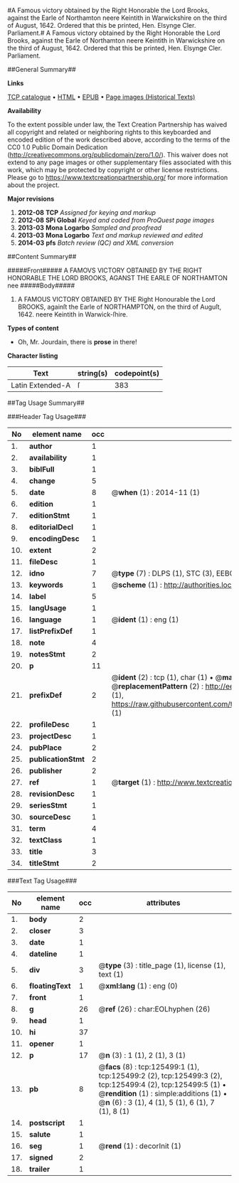 #A Famous victory obtained by the Right Honorable the Lord Brooks, against the Earle of Northamton neere Keintith in Warwickshire on the third of August, 1642. Ordered that this be printed, Hen. Elsynge Cler. Parliament.#
A Famous victory obtained by the Right Honorable the Lord Brooks, against the Earle of Northamton neere Keintith in Warwickshire on the third of August, 1642. Ordered that this be printed, Hen. Elsynge Cler. Parliament.

##General Summary##

**Links**

[TCP catalogue](http://www.ota.ox.ac.uk/tcp/)  • 
[HTML](http://tei.it.ox.ac.uk/tcp/Texts-HTML/free/A85/A85102.html)  • 
[EPUB](http://tei.it.ox.ac.uk/tcp/Texts-EPUB/free/A85/A85102.epub) • 
[Page images (Historical Texts)](https://historicaltexts.jisc.ac.uk/eebo-99873050e)

**Availability**

To the extent possible under law, the Text Creation Partnership has waived all copyright and related or neighboring rights to this keyboarded and encoded edition of the work described above, according to the terms of the CC0 1.0 Public Domain Dedication (http://creativecommons.org/publicdomain/zero/1.0/). This waiver does not extend to any page images or other supplementary files associated with this work, which may be protected by copyright or other license restrictions. Please go to https://www.textcreationpartnership.org/ for more information about the project.

**Major revisions**

1. __2012-08__ __TCP__ *Assigned for keying and markup*
1. __2012-08__ __SPi Global__ *Keyed and coded from ProQuest page images*
1. __2013-03__ __Mona Logarbo__ *Sampled and proofread*
1. __2013-03__ __Mona Logarbo__ *Text and markup reviewed and edited*
1. __2014-03__ __pfs__ *Batch review (QC) and XML conversion*

##Content Summary##

#####Front#####
A FAMOVS VICTORY OBTAINED BY THE RIGHT HONORABLE THE LORD BROOKS, AGANST THE EARLE OF NORTHAMTON nee
#####Body#####

1. A FAMOUS VICTORY OBTAINED BY THE Right Honourable the Lord BROOKS, againſt the Earle of NORTHAMPTON, on the third of Auguſt, 1642. neere Keintith in Warwick-ſhire.

**Types of content**

  * Oh, Mr. Jourdain, there is **prose** in there!

**Character listing**


|Text|string(s)|codepoint(s)|
|---|---|---|
|Latin Extended-A|ſ|383|

##Tag Usage Summary##

###Header Tag Usage###

|No|element name|occ|attributes|
|---|---|---|---|
|1.|__author__|1||
|2.|__availability__|1||
|3.|__biblFull__|1||
|4.|__change__|5||
|5.|__date__|8| @__when__ (1) : 2014-11 (1)|
|6.|__edition__|1||
|7.|__editionStmt__|1||
|8.|__editorialDecl__|1||
|9.|__encodingDesc__|1||
|10.|__extent__|2||
|11.|__fileDesc__|1||
|12.|__idno__|7| @__type__ (7) : DLPS (1), STC (3), EEBO-CITATION (1), PROQUEST (1), VID (1)|
|13.|__keywords__|1| @__scheme__ (1) : http://authorities.loc.gov/ (1)|
|14.|__label__|5||
|15.|__langUsage__|1||
|16.|__language__|1| @__ident__ (1) : eng (1)|
|17.|__listPrefixDef__|1||
|18.|__note__|4||
|19.|__notesStmt__|2||
|20.|__p__|11||
|21.|__prefixDef__|2| @__ident__ (2) : tcp (1), char (1)  •  @__matchPattern__ (2) : ([0-9\-]+):([0-9IVX]+) (1), (.+) (1)  •  @__replacementPattern__ (2) : http://eebo.chadwyck.com/downloadtiff?vid=$1&page=$2 (1), https://raw.githubusercontent.com/textcreationpartnership/Texts/master/tcpchars.xml#$1 (1)|
|22.|__profileDesc__|1||
|23.|__projectDesc__|1||
|24.|__pubPlace__|2||
|25.|__publicationStmt__|2||
|26.|__publisher__|2||
|27.|__ref__|1| @__target__ (1) : http://www.textcreationpartnership.org/docs/. (1)|
|28.|__revisionDesc__|1||
|29.|__seriesStmt__|1||
|30.|__sourceDesc__|1||
|31.|__term__|4||
|32.|__textClass__|1||
|33.|__title__|3||
|34.|__titleStmt__|2||


###Text Tag Usage###

|No|element name|occ|attributes|
|---|---|---|---|
|1.|__body__|2||
|2.|__closer__|3||
|3.|__date__|1||
|4.|__dateline__|1||
|5.|__div__|3| @__type__ (3) : title_page (1), license (1), text (1)|
|6.|__floatingText__|1| @__xml:lang__ (1) : eng (0)|
|7.|__front__|1||
|8.|__g__|26| @__ref__ (26) : char:EOLhyphen (26)|
|9.|__head__|1||
|10.|__hi__|37||
|11.|__opener__|1||
|12.|__p__|17| @__n__ (3) : 1 (1), 2 (1), 3 (1)|
|13.|__pb__|8| @__facs__ (8) : tcp:125499:1 (1), tcp:125499:2 (2), tcp:125499:3 (2), tcp:125499:4 (2), tcp:125499:5 (1)  •  @__rendition__ (1) : simple:additions (1)  •  @__n__ (6) : 3 (1), 4 (1), 5 (1), 6 (1), 7 (1), 8 (1)|
|14.|__postscript__|1||
|15.|__salute__|1||
|16.|__seg__|1| @__rend__ (1) : decorInit (1)|
|17.|__signed__|2||
|18.|__trailer__|1||
